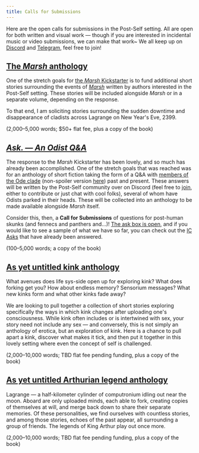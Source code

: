 ```yaml
---
title: Calls for Submissions
---
```


Here are the open calls for submissions in the Post-Self setting. All are open for both written and visual work — though if you are interested in incidental music or video submissions, we can make that work~ We all keep up on [Discord](https://makyo.io/ps-discord) and [Telegram](https://makyo.io/ps-telegram), feel free to join!

## [The *Marsh* anthology](marsh-anthology)

One of the stretch goals for [the *Marsh* Kickstarter](https://www.kickstarter.com/projects/drabmakyo/marsh) is to fund additional short stories surrounding the events of [*Marsh*](https://marsh.post-self.ink) written by authors interested in the Post-Self setting. These stories will be included alongside *Marsh* or in a separate volume, depending on the response.

To that end, I am soliciting stories surrounding the sudden downtime and disappearance of cladists across Lagrange on New Year's Eve, 2399.

(2,000–5,000 words; $50+ flat fee, plus a copy of the book)

## [*Ask. — An Odist Q&A*](ask)

The response to the *Marsh* Kickstarter has been lovely, and so much has already been accomplished. One of the stretch goals that was reached was for an anthology of short fiction taking the form of a Q&A with [members of the Ode clade](https://docs.google.com/spreadsheets/d/156SolB7hXWsr-IlwqTwbnlLHJI1hwBpC_Q0G6dTA1xo/edit?usp=sharing) (non-spoiler version [here](https://docs.google.com/spreadsheets/d/156SolB7hXWsr-IlwqTwbnlLHJI1hwBpC_Q0G6dTA1xo/edit?usp=sharing)) past and present. These answers will be written by the Post-Self community over on Discord (feel free to [join](https://makyo.io/ps-discord), either to contribute or just chat with cool folks), several of whom have Odists parked in their heads. These will be collected into an anthology to be made available alongside *Marsh* itself.

Consider this, then, a **Call for Submissions** of questions for post-human skunks (and fennecs and panthers and...)! [The ask box is open](https://cohost.org/post-self/ask), and if you would like to see a sample of what we have so far,  you can check out the [IC Asks](https://post-self.ink/extras/ic-asks) that have already been answered.

(100–5,000 words; a copy of the book)

## [As yet untitled kink anthology](kink-anthology)

What avenues does life sys-side open up for exploring kink? What does forking get you? How about endless memory? Sensorium messages? What new kinks form and what other kinks fade away?

We are looking to pull together a collection of short stories exploring specifically the ways in which kink changes after uploading one's consciousness. While kink often includes or is intertwined with sex, your story need not include any sex — and conversely, this is not simply an anthology of erotica, but an exploration of kink. Here is a chance to pull apart a kink, discover what makes it tick, and then put it together in this lovely setting where even the concept of self is challenged.

(2,000–10,000 words; TBD flat fee pending funding, plus a copy of the book)

## [As yet untitled Arthurian legend anthology](arthur)

Lagrange — a half-kilometer cylinder of computronium idling out near the moon. Aboard are only uploaded minds, each able to fork, creating copies of themselves at will, and merge back down to share their separate memories. Of these personalities, we find ourselves with countless stories, and among those stories, echoes of the past appear, all surrounding a group of friends. The legends of King Arthur play out once more.

(2,000–10,000 words; TBD flat fee pending funding, plus a copy of the book)
